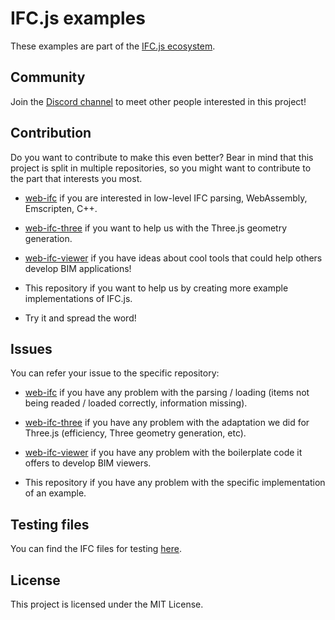 # IFC.js examples

These examples are part of the [IFC.js ecosystem](https://agviegas.github.io/ifcjs-docs/#/).

## Community

Join the [Discord channel](https://discord.gg/g7Uzn2KSwB) to meet other people interested in this project!

## Contribution

Do you want to contribute to make this even better? Bear in mind that this project is split in multiple repositories, so you might want to contribute to the part that interests you most.

- [web-ifc](https://github.com/tomvandig/web-ifc) if you are interested in low-level IFC parsing, WebAssembly, Emscripten, C++.

- [web-ifc-three](https://github.com/IFCjs/web-ifc-three) if you want to help us with the Three.js geometry generation.

- [web-ifc-viewer](https://github.com/IFCjs/web-ifc-viewer) if you have ideas about cool tools that could help others develop BIM applications!

- This repository if you want to help us by creating more example implementations of IFC.js.

- Try it and spread the word!

## Issues

You can refer your issue to the specific repository: 

- [web-ifc](https://github.com/tomvandig/web-ifc) if you have any problem with the parsing / loading (items not being readed / loaded correctly, information missing).

- [web-ifc-three](https://github.com/agviegas/web-ifc-three) if you have any problem with the adaptation we did for Three.js (efficiency, Three geometry generation, etc).

- [web-ifc-viewer](https://github.com/IFCjs/web-ifc-viewer) if you have any problem with the boilerplate code it offers to develop BIM viewers.

- This repository if you have any problem with the specific implementation of an example.

## Testing files

You can find the IFC files for testing [here](https://github.com/agviegas/test-ifc-files).

## License

This project is licensed under the MIT License.

